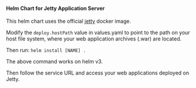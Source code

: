 #### Helm Chart for Jetty Application Server
This helm chart uses the official [jetty](https://hub.docker.com/_/jetty) docker image.

Modify the `deploy.hostPath` value in values.yaml to point to the path on your host file system, where your web application archives (.war) are located.

Then run: `helm install [NAME] .`

The above command works on helm v3.

Then follow the service URL and access your web applications deployed on Jetty.
